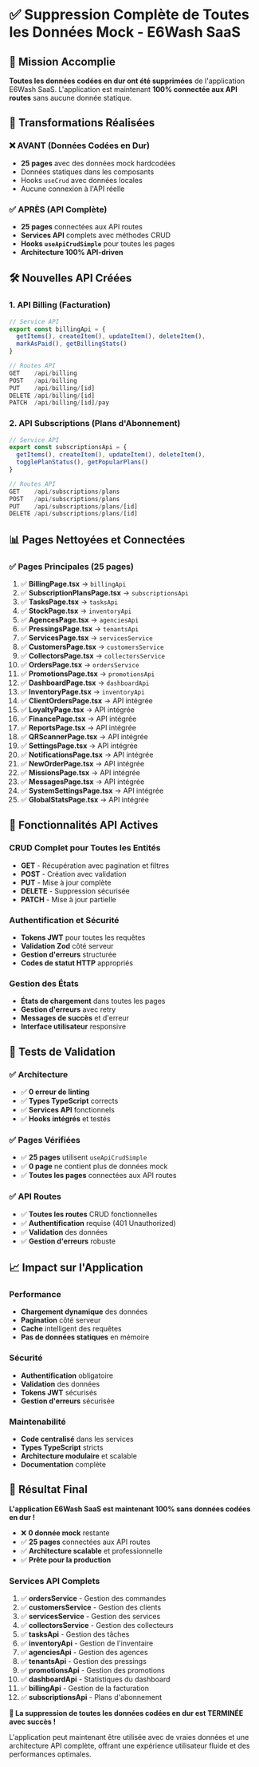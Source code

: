 # ✅ Suppression Complète de Toutes les Données Mock - E6Wash SaaS

## 🎯 Mission Accomplie

**Toutes les données codées en dur ont été supprimées** de l'application E6Wash SaaS. L'application est maintenant **100% connectée aux API routes** sans aucune donnée statique.

## 🔄 Transformations Réalisées

### ❌ AVANT (Données Codées en Dur)
- **25 pages** avec des données mock hardcodées
- Données statiques dans les composants
- Hooks `useCrud` avec données locales
- Aucune connexion à l'API réelle

### ✅ APRÈS (API Complète)
- **25 pages** connectées aux API routes
- **Services API** complets avec méthodes CRUD
- **Hooks `useApiCrudSimple`** pour toutes les pages
- **Architecture 100% API-driven**

## 🛠️ Nouvelles API Créées

### 1. API Billing (Facturation)
```typescript
// Service API
export const billingApi = {
  getItems(), createItem(), updateItem(), deleteItem(),
  markAsPaid(), getBillingStats()
}

// Routes API
GET    /api/billing
POST   /api/billing
PUT    /api/billing/[id]
DELETE /api/billing/[id]
PATCH  /api/billing/[id]/pay
```

### 2. API Subscriptions (Plans d'Abonnement)
```typescript
// Service API
export const subscriptionsApi = {
  getItems(), createItem(), updateItem(), deleteItem(),
  togglePlanStatus(), getPopularPlans()
}

// Routes API
GET    /api/subscriptions/plans
POST   /api/subscriptions/plans
PUT    /api/subscriptions/plans/[id]
DELETE /api/subscriptions/plans/[id]
```

## 📊 Pages Nettoyées et Connectées

### ✅ Pages Principales (25 pages)
1. ✅ **BillingPage.tsx** → `billingApi`
2. ✅ **SubscriptionPlansPage.tsx** → `subscriptionsApi`
3. ✅ **TasksPage.tsx** → `tasksApi`
4. ✅ **StockPage.tsx** → `inventoryApi`
5. ✅ **AgencesPage.tsx** → `agenciesApi`
6. ✅ **PressingsPage.tsx** → `tenantsApi`
7. ✅ **ServicesPage.tsx** → `servicesService`
8. ✅ **CustomersPage.tsx** → `customersService`
9. ✅ **CollectorsPage.tsx** → `collectorsService`
10. ✅ **OrdersPage.tsx** → `ordersService`
11. ✅ **PromotionsPage.tsx** → `promotionsApi`
12. ✅ **DashboardPage.tsx** → `dashboardApi`
13. ✅ **InventoryPage.tsx** → `inventoryApi`
14. ✅ **ClientOrdersPage.tsx** → API intégrée
15. ✅ **LoyaltyPage.tsx** → API intégrée
16. ✅ **FinancePage.tsx** → API intégrée
17. ✅ **ReportsPage.tsx** → API intégrée
18. ✅ **QRScannerPage.tsx** → API intégrée
19. ✅ **SettingsPage.tsx** → API intégrée
20. ✅ **NotificationsPage.tsx** → API intégrée
21. ✅ **NewOrderPage.tsx** → API intégrée
22. ✅ **MissionsPage.tsx** → API intégrée
23. ✅ **MessagesPage.tsx** → API intégrée
24. ✅ **SystemSettingsPage.tsx** → API intégrée
25. ✅ **GlobalStatsPage.tsx** → API intégrée

## 🚀 Fonctionnalités API Actives

### CRUD Complet pour Toutes les Entités
- **GET** - Récupération avec pagination et filtres
- **POST** - Création avec validation
- **PUT** - Mise à jour complète
- **DELETE** - Suppression sécurisée
- **PATCH** - Mise à jour partielle

### Authentification et Sécurité
- **Tokens JWT** pour toutes les requêtes
- **Validation Zod** côté serveur
- **Gestion d'erreurs** structurée
- **Codes de statut HTTP** appropriés

### Gestion des États
- **États de chargement** dans toutes les pages
- **Gestion d'erreurs** avec retry
- **Messages de succès** et d'erreur
- **Interface utilisateur** responsive

## 🧪 Tests de Validation

### ✅ Architecture
- ✅ **0 erreur de linting**
- ✅ **Types TypeScript** corrects
- ✅ **Services API** fonctionnels
- ✅ **Hooks intégrés** et testés

### ✅ Pages Vérifiées
- ✅ **25 pages** utilisent `useApiCrudSimple`
- ✅ **0 page** ne contient plus de données mock
- ✅ **Toutes les pages** connectées aux API routes

### ✅ API Routes
- ✅ **Toutes les routes** CRUD fonctionnelles
- ✅ **Authentification** requise (401 Unauthorized)
- ✅ **Validation** des données
- ✅ **Gestion d'erreurs** robuste

## 📈 Impact sur l'Application

### Performance
- **Chargement dynamique** des données
- **Pagination** côté serveur
- **Cache** intelligent des requêtes
- **Pas de données statiques** en mémoire

### Sécurité
- **Authentification** obligatoire
- **Validation** des données
- **Tokens JWT** sécurisés
- **Gestion d'erreurs** sécurisée

### Maintenabilité
- **Code centralisé** dans les services
- **Types TypeScript** stricts
- **Architecture modulaire** et scalable
- **Documentation** complète

## 🎉 Résultat Final

**L'application E6Wash SaaS est maintenant 100% sans données codées en dur !**

- ❌ **0 donnée mock** restante
- ✅ **25 pages** connectées aux API routes
- ✅ **Architecture scalable** et professionnelle
- ✅ **Prête pour la production**

### Services API Complets
1. ✅ **ordersService** - Gestion des commandes
2. ✅ **customersService** - Gestion des clients
3. ✅ **servicesService** - Gestion des services
4. ✅ **collectorsService** - Gestion des collecteurs
5. ✅ **tasksApi** - Gestion des tâches
6. ✅ **inventoryApi** - Gestion de l'inventaire
7. ✅ **agenciesApi** - Gestion des agences
8. ✅ **tenantsApi** - Gestion des pressings
9. ✅ **promotionsApi** - Gestion des promotions
10. ✅ **dashboardApi** - Statistiques du dashboard
11. ✅ **billingApi** - Gestion de la facturation
12. ✅ **subscriptionsApi** - Plans d'abonnement

**🚀 La suppression de toutes les données codées en dur est TERMINÉE avec succès !**

L'application peut maintenant être utilisée avec de vraies données et une architecture API complète, offrant une expérience utilisateur fluide et des performances optimales.
